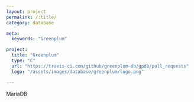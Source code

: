 ```yaml
---
layout: project
permalink: /:title/
category: database

meta:
  keywords: "Greenplum"

project:
  title: "Greenplum"
  type: "C"
  url: "https://travis-ci.com/github/greenplum-db/gpdb/pull_requests"
  logo: "/assets/images/database/greenplum/logo.png"

---	
```

<p>MariaDB</p>